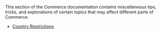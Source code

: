 This section of the Commerce documentation contains miscellaneous tips, tricks, and explorations of certain topics that may affect different parts of Commerce.

- [Country Restrictions](Country_Restrictions)
